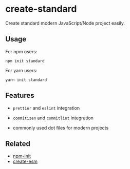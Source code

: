 # create-standard

Create standard modern JavaScript/Node project easily.

## Usage

For npm users:

```
npm init standard
```

For yarn users:

```
yarn init standard
```

## Features

- `prettier` and `eslint` integration

- `commitizen` and `commitlint` integration

- commonly used dot files for modern projects

## Related

- [npm-init](https://docs.npmjs.com/cli/init)
- [create-esm](https://github.com/standard-things/create-esm)
